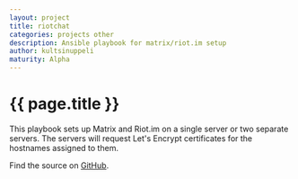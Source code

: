 ```yaml
---
layout: project
title: riotchat
categories: projects other
description: Ansible playbook for matrix/riot.im setup
author: kultsinuppeli
maturity: Alpha
---
```


# {{ page.title }}
This playbook sets up Matrix and Riot.im on a single server or two separate servers. The servers will request Let's Encrypt certificates for the hostnames assigned to them.

Find the source on [GitHub](https://github.com/kultsinuppeli/riotchat).
